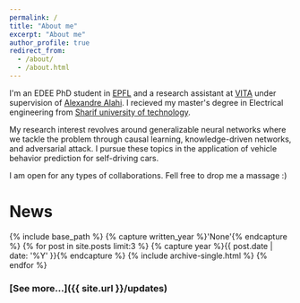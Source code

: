 ```yaml
---
permalink: /
title: "About me"
excerpt: "About me"
author_profile: true
redirect_from: 
  - /about/
  - /about.html
---
```


I'm an EDEE PhD student in [EPFL](https://www.epfl.ch/en/) and a research assistant at [VITA](https://www.epfl.ch/labs/vita/) under supervision of [Alexandre Alahi](https://people.epfl.ch/alexandre.alahi?lang=en). I recieved my master's degree in Electrical engineering from [Sharif university of technology](https://en.sharif.edu/). 


My research interest revolves around generalizable neural networks where we tackle the problem through causal learning, knowledge-driven networks, and adversarial attack. I pursue these topics in the application of vehicle behavior prediction for self-driving cars. 


I am open for any types of collaborations. Fell free to drop me a massage :)

# News

{% include base_path %}
{% capture written_year %}'None'{% endcapture %}
{% for post in site.posts  limit:3  %}
  {% capture year %}{{ post.date | date: '%Y' }}{% endcapture %}
  {% include archive-single.html %}
{% endfor %}

### [See more...]({{ site.url }}/updates)
